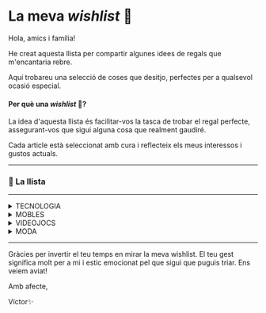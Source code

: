 # La meva *wishlist* 📝
Hola, amics i família!

He creat aquesta llista per compartir algunes idees de regals que m'encantaria rebre.

Aquí trobareu una selecció de coses que desitjo, perfectes per a qualsevol ocasió especial.

#### Per què una *wishlist* 🎁?
La idea d'aquesta llista és facilitar-vos la tasca de trobar el regal perfecte, assegurant-vos que sigui alguna cosa que realment gaudiré.

Cada article està seleccionat amb cura i reflecteix els meus interessos i gustos actuals.

---

### 📝 La llista

---

<details><summary>
TECNOLOGIA

</summary>

- L'iPhone més pepino
- AirPods Pro
- Apple Watch
- Disc dur SSD NVMe d'1 TB o més i una carcassa-adaptador per convertir-lo en disc dur extern
- Piles AA recarregables per USB-C
- Raspberry Pi 5 (16 GB) amb caixa amb ventilador
- [Lámpara LED de monitor](https://amzn.eu/d/e9ljRhb)

</details>
<details><summary>
MOBLES

</summary>

- [Escriptori elèctric regulable](https://amzn.eu/d/8vwDxCn)
- [Cadira ergonòmica de malla](https://amzn.eu/d/axtGxYp)
- [Lámpara LED d'escriptori / tauleta de nit](https://amzn.eu/d/0VrIppv)
- [Mini nevera amb mirall](https://amzn.eu/d/gZBcfhw)

</details>
<details><summary>
VIDEOJOCS

</summary>

- [Steam Deck](https://store.steampowered.com/steamdeck) (OLED d'1TB)
  - [Estació d'acoblament per l'Steam Deck](https://amzn.eu/d/dAy0haW) (dock - ivoler 6-en-1)
- [Sifu](https://www.game.es/VIDEOJUEGOS/LUCHA/PLAYSTATION-5/SIFU-VENGEANCE-EDITION/199130) (edició física - PS5)
- [Stellar Blade](https://www.game.es/stellar-blade-playstation-5-227662) (edició física - PS5)
- [ELDEN RING Shadow of the Erdtree Edition](https://www.game.es/VIDEOJUEGOS/ROL/PLAYSTATION-5/ELDEN-RING-SHADOW-OF-THE-ERDTREE-EDITION/227845) (edició física - PS5)

</details>
<details><summary>
MODA

</summary>

- Ulleres de sol
- Vambes
- El que sigui de roba de One Piece

</details>

---

Gràcies per invertir el teu temps en mirar la meva wishlist. El teu gest significa molt per a mi i estic emocionat pel que sigui que puguis triar. Ens veiem aviat!

Amb afecte,

Víctor✨
